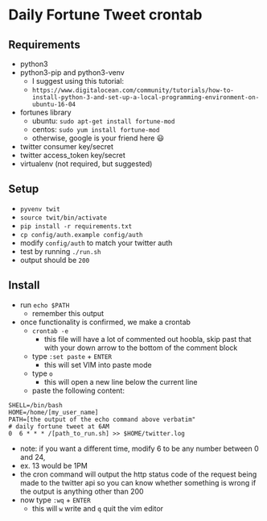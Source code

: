 # Daily Fortune Tweet crontab

## Requirements

* python3
* python3-pip and python3-venv
  * I suggest using this tutorial:
  * `https://www.digitalocean.com/community/tutorials/how-to-install-python-3-and-set-up-a-local-programming-environment-on-ubuntu-16-04`
* fortunes library
  * ubuntu: `sudo apt-get install fortune-mod`
  * centos: `sudo yum install fortune-mod`
  * otherwise, google is your friend here :smiley:
* twitter consumer key/secret
* twitter access_token key/secret
* virtualenv (not required, but suggested)

## Setup

* `pyvenv twit`
* `source twit/bin/activate`
* `pip install -r requirements.txt`
* `cp config/auth.example config/auth`
* modify `config/auth` to match your twitter auth
* test by running `./run.sh`
 * output should be `200`

## Install

* run `echo $PATH`
  * remember this output
* once functionality is confirmed, we make a crontab
  * `crontab -e`
    * this file will have a lot of commented out hoobla, skip past that with your down arrow to the bottom of the comment block
  * type `:set paste` + `ENTER`
    * this will set VIM into paste mode
  * type `o`
    * this will open a new line below the current line
  * paste the following content:
```
SHELL=/bin/bash
HOME=/home/[my_user_name]
PATH=[the output of the echo command above verbatim"
# daily fortune tweet at 6AM
0  6 * * * /[path_to_run.sh] >> $HOME/twitter.log
```
   * note: if you want a different time, modify 6 to be any number between 0 and 24,
   * ex. 13 would be 1PM
   * the cron command will output the http status code of the request being made to the twitter api so you can know whether something is wrong if the output is anything other than 200
 * now type `:wq` + `ENTER`
   * this will `w` write and `q` quit the vim editor
